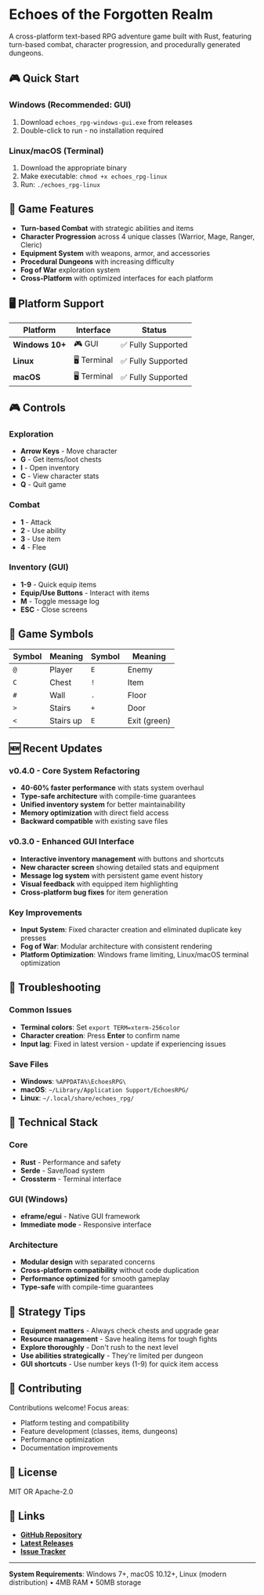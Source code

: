 # Echoes of the Forgotten Realm

A cross-platform text-based RPG adventure game built with Rust, featuring turn-based combat, character progression, and procedurally generated dungeons.

## 🎮 Quick Start

### Windows (Recommended: GUI)
1. Download `echoes_rpg-windows-gui.exe` from releases
2. Double-click to run - no installation required

### Linux/macOS (Terminal)
1. Download the appropriate binary
2. Make executable: `chmod +x echoes_rpg-linux`
3. Run: `./echoes_rpg-linux`

## 🎯 Game Features

- **Turn-based Combat** with strategic abilities and items
- **Character Progression** across 4 unique classes (Warrior, Mage, Ranger, Cleric)
- **Equipment System** with weapons, armor, and accessories
- **Procedural Dungeons** with increasing difficulty
- **Fog of War** exploration system
- **Cross-Platform** with optimized interfaces for each platform

## 🖥️ Platform Support

| Platform | Interface | Status |
|----------|-----------|--------|
| **Windows 10+** | 🎮 GUI | ✅ Fully Supported |
| **Linux** | 🖥️ Terminal | ✅ Fully Supported |
| **macOS** | 🖥️ Terminal | ✅ Fully Supported |

## 🎮 Controls

### Exploration
- **Arrow Keys** - Move character
- **G** - Get items/loot chests
- **I** - Open inventory
- **C** - View character stats
- **Q** - Quit game

### Combat
- **1** - Attack
- **2** - Use ability
- **3** - Use item
- **4** - Flee

### Inventory (GUI)
- **1-9** - Quick equip items
- **Equip/Use Buttons** - Interact with items
- **M** - Toggle message log
- **ESC** - Close screens

## 🎨 Game Symbols

| Symbol | Meaning | Symbol | Meaning |
|--------|---------|--------|---------|
| `@` | Player | `E` | Enemy |
| `C` | Chest | `!` | Item |
| `#` | Wall | `.` | Floor |
| `>` | Stairs | `+` | Door |
| `<` | Stairs up | `E` | Exit (green) |

## 🆕 Recent Updates

### v0.4.0 - Core System Refactoring
- **40-60% faster performance** with stats system overhaul
- **Type-safe architecture** with compile-time guarantees
- **Unified inventory system** for better maintainability
- **Memory optimization** with direct field access
- **Backward compatible** with existing save files

### v0.3.0 - Enhanced GUI Interface
- **Interactive inventory management** with buttons and shortcuts
- **New character screen** showing detailed stats and equipment
- **Message log system** with persistent game event history
- **Visual feedback** with equipped item highlighting
- **Cross-platform bug fixes** for item generation

### Key Improvements
- **Input System**: Fixed character creation and eliminated duplicate key presses
- **Fog of War**: Modular architecture with consistent rendering
- **Platform Optimization**: Windows frame limiting, Linux/macOS terminal optimization

## 🔧 Troubleshooting

### Common Issues
- **Terminal colors**: Set `export TERM=xterm-256color`
- **Character creation**: Press **Enter** to confirm name
- **Input lag**: Fixed in latest version - update if experiencing issues

### Save Files
- **Windows**: `%APPDATA%\EchoesRPG\`
- **macOS**: `~/Library/Application Support/EchoesRPG/`
- **Linux**: `~/.local/share/echoes_rpg/`

## 🧩 Technical Stack

### Core
- **Rust** - Performance and safety
- **Serde** - Save/load system
- **Crossterm** - Terminal interface

### GUI (Windows)
- **eframe/egui** - Native GUI framework
- **Immediate mode** - Responsive interface

### Architecture
- **Modular design** with separated concerns
- **Cross-platform compatibility** without code duplication
- **Performance optimized** for smooth gameplay
- **Type-safe** with compile-time guarantees

## 🎯 Strategy Tips

- **Equipment matters** - Always check chests and upgrade gear
- **Resource management** - Save healing items for tough fights
- **Explore thoroughly** - Don't rush to the next level
- **Use abilities strategically** - They're limited per dungeon
- **GUI shortcuts** - Use number keys (1-9) for quick item access

## 🤝 Contributing

Contributions welcome! Focus areas:
- Platform testing and compatibility
- Feature development (classes, items, dungeons)
- Performance optimization
- Documentation improvements

## 📄 License

MIT OR Apache-2.0

## 🔗 Links

- **[GitHub Repository](https://github.com/yourusername/echoes_rpg)**
- **[Latest Releases](https://github.com/yourusername/echoes_rpg/releases)**
- **[Issue Tracker](https://github.com/yourusername/echoes_rpg/issues)**

---

**System Requirements**: Windows 7+, macOS 10.12+, Linux (modern distribution) • 4MB RAM • 50MB storage